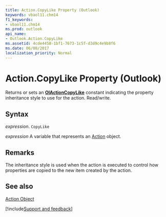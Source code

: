```yaml
---
title: Action.CopyLike Property (Outlook)
keywords: vbaol11.chm14
f1_keywords:
- vbaol11.chm14
ms.prod: outlook
api_name:
- Outlook.Action.CopyLike
ms.assetid: 4cde4458-1bf1-7673-1c5f-d3d9c4e9b8f6
ms.date: 06/08/2017
localization_priority: Normal
---
```



# Action.CopyLike Property (Outlook)

Returns or sets an  **[OlActionCopyLike](Outlook.OlActionCopyLike.md)** constant indicating the property inheritance style to use for the action. Read/write.


## Syntax

_expression_. `CopyLike`

_expression_ A variable that represents an [Action](./Outlook.Action.md) object.


## Remarks

The inheritance style is used when the action is executed to control how properties are copied to the new item created by the action.


## See also


[Action Object](Outlook.Action.md)

[!include[Support and feedback](~/includes/feedback-boilerplate.md)]